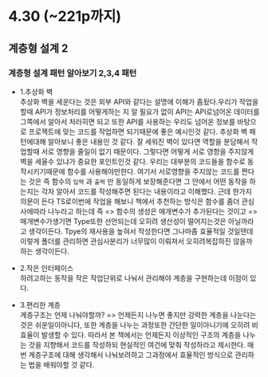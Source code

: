 # 4.30 (~221p까지)

## 계층형 설계 2

### 계층형 설계 패턴 알아보기 2,3,4 패턴

- 1.추상화 벽<br/>
  추상화 벽을 세운다는 것은 외부 API와 같다는 설명에 이해가 좀됬다.우리가 작업을 할때 API가 정보처리를 어떻게하는 지 알
  필요가 없이 API는 API로넘어온 데이터를 그쪽에서 알아서 처러히면 되고 또한 API를 사용하는 우리도 넘어온 정보를 바탕으로
  프로젝트에 맞는 코드를 작업하면 되기때문에 좋은 예시인것 같다.
  추상화 벽 패턴에대해 알아보니 좋은 내용인 것 같다. 잘 세워진 벽이 있다면 역할을 분담해서 작업할때 서로 영향을 줄일이 없기 때문이다. 그렇다면 어떻게 서로 영향을 주지않게 벽을 세울수 있냐가 중요한 포인트인것 같다.
  우리는 대부분의 코드들을 함수로 동작시키기때문에 함수를 사용해야만한다.
  여기서 서로영향을 주지않는 코드를 짠다는 것은 즉 함수의 `입력` 과 `출력` 만 동일하게 보장해준다면 그 안에서 어떤 동작을 하는지는 각자 알아서 코드를 작성해주면 된다는 내용이라고 이해했다.
  근데 한가지 의문이 든다 TS로이번에 작업을 해보니 책에서 추천하는 방식은 함수를 좀더 관심사에따라 나누라고 하는데
  즉 => 함수의 생성은 매개변수가 추가된다는 것이고 => 매개변수가생기면 Type또한 선언되는데 오히려 생산성이 떨어지는것은
  아닐까라고 생각이든다. Tpye의 재사용을 높혀서 작성한다면 그나마좀 효율적일 것일탠데 이렇게 폴더를 관리하면
  관심사분리가 너무많이 이뤄져서 오히려복잡하진 않을까 하는 생각이든다.

- 2.작은 인터페이스<br/>
  하려고하는 동작을 작은 작업단위로 나눠서 관리해야 계층을 구현하는데 이점이 있다.
- 3.편리한 계층<br/>
  계층구조는 언제 나눠야할까? => 언제든지 나누면 좋지만 강력한 계층을 나눈다는 것은 쉬운일이아니다, 또한 계층을 나누는 과정또한 간단한 일이아니기에 오히려 비효율이 발생할 수 있다.
  따라서 본 책에서는 언제든지 이상적인 구조의 계층을 나누는 것을 지향해서 코드를 작성하되 현실적인 여건에 맞춰 작성하라고 제시한다. 매번 계층구조에 대해 생각해서 나눠보려하고 그과정에서 효율적인 방식으로 관리하는 법을 배워야할 것 같다.

